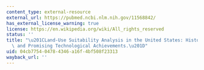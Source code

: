 ```yaml
---
content_type: external-resource
external_url: https://pubmed.ncbi.nlm.nih.gov/11568842/
has_external_license_warning: true
license: https://en.wikipedia.org/wiki/All_rights_reserved
status: ''
title: "\u201CLand-Use Suitability Analysis in the United States: Historical Development\
  \ and Promising Technological Achievements.\u201D"
uid: 04cb7754-0478-4346-a16f-4bf508f23313
wayback_url: ''
---
```

